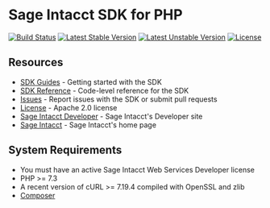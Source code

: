 # Sage Intacct SDK for PHP

[![Build Status](https://travis-ci.org/Intacct/intacct-sdk-php.svg?branch=master)](https://travis-ci.org/Intacct/intacct-sdk-php)
[![Latest Stable Version](https://poser.pugx.org/intacct/intacct-sdk-php/v/stable)](https://packagist.org/packages/intacct/intacct-sdk-php)
[![Latest Unstable Version](https://poser.pugx.org/intacct/intacct-sdk-php/v/unstable)](https://packagist.org/packages/intacct/intacct-sdk-php)
[![License](https://poser.pugx.org/intacct/intacct-sdk-php/license)](https://packagist.org/packages/intacct/intacct-sdk-php)

## Resources

* [SDK Guides][sdk-homepage] - Getting started with the SDK
* [SDK Reference][sdk-reference] - Code-level reference for the SDK
* [Issues][sdk-issues] - Report issues with the SDK or submit pull requests
* [License][sdk-license] - Apache 2.0 license
* [Sage Intacct Developer][ia-developer] - Sage Intacct's Developer site
* [Sage Intacct][intacct] - Sage Intacct's home page

## System Requirements

* You must have an active Sage Intacct Web Services Developer license
* PHP >= 7.3
* A recent version of cURL >= 7.19.4 compiled with OpenSSL and zlib
* [Composer](composer)


[intacct]: http://www.intacct.com
[ia-developer]: https://developer.intacct.com/
[sdk-homepage]: https://developer.intacct.com/tools/sdk-php/
[sdk-reference]: https://intacct.github.io/intacct-sdk-php/annotated.html
[sdk-issues]: https://github.com/Intacct/intacct-sdk-php/issues
[sdk-license]: http://www.apache.org/licenses/LICENSE-2.0
[composer]: https://getcomposer.org/
[packagist]: https://packagist.org/packages/intacct/intacct-sdk-php
